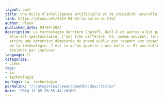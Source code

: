 ```yaml
---
layout: post
title: Une bulle d’intelligence artificielle et de stupidité naturelle
link: https://ploum.net/2024-04-04-la-bulle-ai.html
author: Ploum
published_date: 04/04/2024
description: La technologie derrière ChatGPT, Dall-E et autres n’est pas révolutionnaire,
  elle est spectaculaire. C’est très différent. Et, comme souvent, le spectaculaire
  attire une attention démesurée du grand public par rapport aux capacités réelles
  de la technologie. C’est ce qu’on appelle « une bulle ». Et une bulle, ça finit
  toujours par imploser.
language: fr
categories:
- Liens
tags:
- ia
- technologie
og-tags: ia, technologie
permalink: "/:categories/:year/:month/:day/:title/"
date: '2024-11-05 20:55:44 +0100'
---
```

